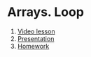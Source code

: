 # Arrays. Loop

1. [Video lesson]()
2. [Presentation](java02.pptx)
3. [Homework](https://classroom.github.com/a/BkfotIXS)